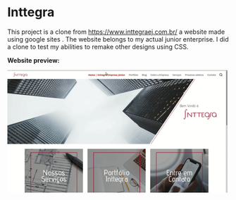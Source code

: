 # Inttegra

This project is a clone from https://www.inttegraej.com.br/ a website made using google sites . The website belongs to my actual junior enterprise. I did a clone to test my abilities to remake other designs using CSS.

**Website preview:**

<img src="preview.gif" alt="drawing" width="500"/>
